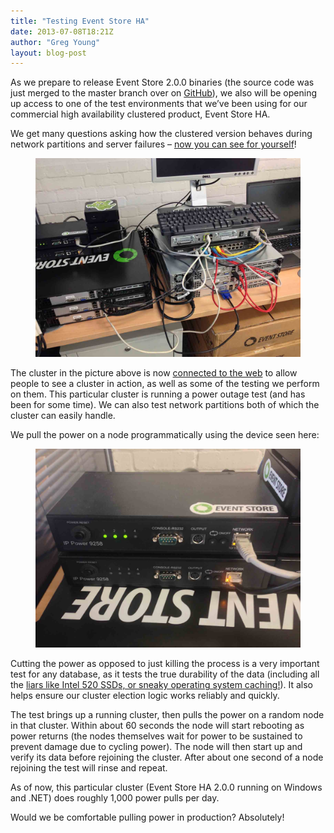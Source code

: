 ```yaml
---
title: "Testing Event Store HA"
date: 2013-07-08T18:21Z
author: "Greg Young"
layout: blog-post
---
```


As we prepare to release Event Store 2.0.0 binaries (the source code was just merged to the master branch over on [GitHub](http://github.com/EventStore/EventStore)), we also will be opening up access to one of the test environments that we’ve been using for our commercial high availability clustered product, Event Store HA.

We get many questions asking how the clustered version behaves during network partitions and server failures – [now you can see for yourself](https://eventstore.org)!

<figure>
	<img src="/images/blog-ha-setup.jpg">
</figure>

The cluster in the picture above is now [connected to the web](https://eventstore.org) to allow people to see a cluster in action, as well as some of the testing we perform on them. This particular cluster is running a power outage test (and has been for some time). We can also test network partitions both of which the cluster can easily handle.

We pull the power on a node programmatically using the device seen here:

<figure>
	<img src="/images/blog-power-switch.jpg">
</figure>

Cutting the power as opposed to just killing the process is a very important test for any database, as it tests the true durability of the data (including all the [liars like Intel 520 SSDs, or sneaky operating system caching!](https://github.com/EventStore/EventStore/wiki/Reliability)). It also helps ensure our cluster election logic works reliably and quickly.

The test brings up a running cluster, then pulls the power on a random node in that cluster. Within about 60 seconds the node will start rebooting as power returns (the nodes themselves wait for power to be sustained to prevent damage due to cycling power). The node will then start up and verify its data before rejoining the cluster. After about one second of a node rejoining the test will rinse and repeat.

As of now, this particular cluster (Event Store HA 2.0.0 running on Windows and .NET) does roughly 1,000 power pulls per day.

Would we be comfortable pulling power in production? Absolutely!
